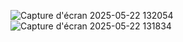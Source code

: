 ![Capture d'écran 2025-05-22 132054](https://github.com/user-attachments/assets/5b1a53d0-1a4e-4668-a78d-545573021ef2)
![Capture d'écran 2025-05-22 131834](https://github.com/user-attachments/assets/8ffc9c5c-7b6c-4cab-a11e-ad81491775c1)

